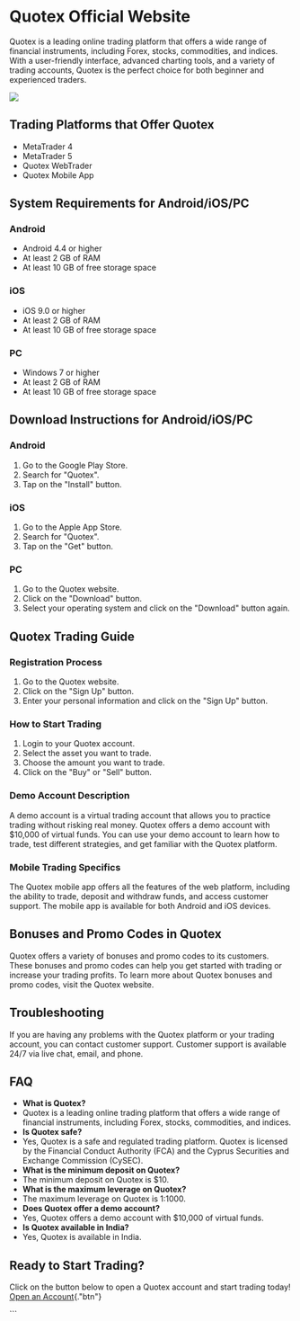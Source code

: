# Quotex Official Website

Quotex is a leading online trading platform that offers a wide range of
financial instruments, including Forex, stocks, commodities, and
indices. With a user-friendly interface, advanced charting tools, and a
variety of trading accounts, Quotex is the perfect choice for both
beginner and experienced traders.

[![](https://static.quotex.io/files/4_en/300_250.jpg)](https://traff.sbs/brokerqxlid)

## Trading Platforms that Offer Quotex

-   MetaTrader 4
-   MetaTrader 5
-   Quotex WebTrader
-   Quotex Mobile App

## System Requirements for Android/iOS/PC

### Android

-   Android 4.4 or higher
-   At least 2 GB of RAM
-   At least 10 GB of free storage space

### iOS

-   iOS 9.0 or higher
-   At least 2 GB of RAM
-   At least 10 GB of free storage space

### PC

-   Windows 7 or higher
-   At least 2 GB of RAM
-   At least 10 GB of free storage space

## Download Instructions for Android/iOS/PC

### Android

1.  Go to the Google Play Store.
2.  Search for \"Quotex\".
3.  Tap on the \"Install\" button.

### iOS

1.  Go to the Apple App Store.
2.  Search for \"Quotex\".
3.  Tap on the \"Get\" button.

### PC

1.  Go to the Quotex website.
2.  Click on the \"Download\" button.
3.  Select your operating system and click on the \"Download\" button
    again.

## Quotex Trading Guide

### Registration Process

1.  Go to the Quotex website.
2.  Click on the \"Sign Up\" button.
3.  Enter your personal information and click on the \"Sign Up\" button.

### How to Start Trading

1.  Login to your Quotex account.
2.  Select the asset you want to trade.
3.  Choose the amount you want to trade.
4.  Click on the \"Buy\" or \"Sell\" button.

### Demo Account Description

A demo account is a virtual trading account that allows you to practice
trading without risking real money. Quotex offers a demo account with
\$10,000 of virtual funds. You can use your demo account to learn how to
trade, test different strategies, and get familiar with the Quotex
platform.

### Mobile Trading Specifics

The Quotex mobile app offers all the features of the web platform,
including the ability to trade, deposit and withdraw funds, and access
customer support. The mobile app is available for both Android and iOS
devices.

## Bonuses and Promo Codes in Quotex

Quotex offers a variety of bonuses and promo codes to its customers.
These bonuses and promo codes can help you get started with trading or
increase your trading profits. To learn more about Quotex bonuses and
promo codes, visit the Quotex website.

## Troubleshooting

If you are having any problems with the Quotex platform or your trading
account, you can contact customer support. Customer support is available
24/7 via live chat, email, and phone.

## FAQ

-   **What is Quotex?**
-   Quotex is a leading online trading platform that offers a wide range
    of financial instruments, including Forex, stocks, commodities, and
    indices.
-   **Is Quotex safe?**
-   Yes, Quotex is a safe and regulated trading platform. Quotex is
    licensed by the Financial Conduct Authority (FCA) and the Cyprus
    Securities and Exchange Commission (CySEC).
-   **What is the minimum deposit on Quotex?**
-   The minimum deposit on Quotex is \$10.
-   **What is the maximum leverage on Quotex?**
-   The maximum leverage on Quotex is 1:1000.
-   **Does Quotex offer a demo account?**
-   Yes, Quotex offers a demo account with \$10,000 of virtual funds.
-   **Is Quotex available in India?**
-   Yes, Quotex is available in India.

## Ready to Start Trading?

Click on the button below to open a Quotex account and start trading
today! [Open an
Account](\%22https://traff.sbs/brokerqxlid\%22){."btn"}

\`\`\`

